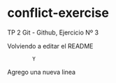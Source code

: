 # conflict-exercise
TP 2 Git - Github, Ejercicio Nº 3

Volviendo a editar el README

			Y

Agrego una nueva linea

